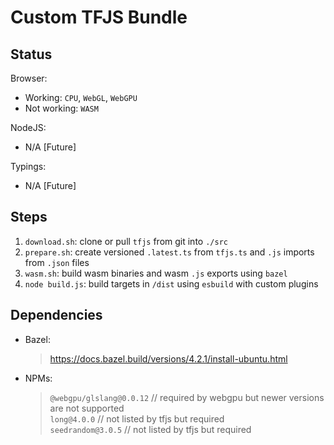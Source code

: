 # Custom TFJS Bundle

## Status

Browser:

- Working: `CPU`, `WebGL`, `WebGPU`
- Not working: `WASM`

NodeJS:

- N/A [Future]

Typings:

- N/A [Future]

## Steps

1. `download.sh`: clone or pull `tfjs` from git into `./src`
2. `prepare.sh`: create versioned `.latest.ts` from `tfjs.ts` and `.js` imports from `.json` files
3. `wasm.sh`: build wasm binaries and wasm `.js` exports using `bazel`  
4. `node build.js`: build targets in `/dist` using `esbuild` with custom plugins  

## Dependencies

- Bazel:
  > <https://docs.bazel.build/versions/4.2.1/install-ubuntu.html>
- NPMs:
  > `@webgpu/glslang@0.0.12` // required by webgpu but newer versions are not supported  
  > `long@4.0.0`             // not listed by tfjs but required  
  > `seedrandom@3.0.5`       // not listed by tfjs but required  
